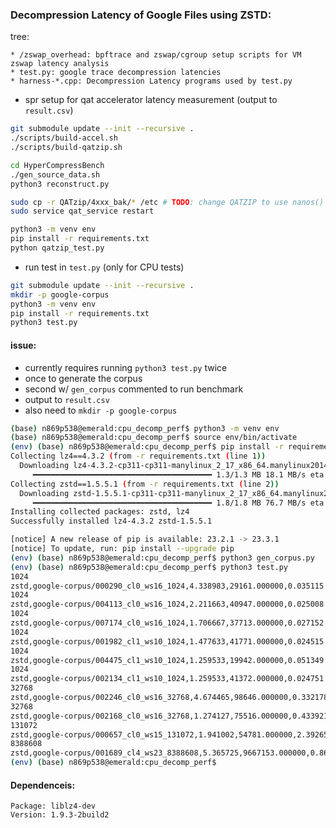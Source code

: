 
### Decompression Latency of Google Files using ZSTD:

tree:
```
* /zswap_overhead: bpftrace and zswap/cgroup setup scripts for VM zswap latency analysis
* test.py: google trace decompression latencies
* harness-*.cpp: Decompression Latency programs used by test.py
```

* spr setup for qat accelerator latency measurement (output to `result.csv`)
```sh
git submodule update --init --recursive .
./scripts/build-accel.sh
./scripts/build-qatzip.sh

cd HyperCompressBench
./gen_source_data.sh
python3 reconstruct.py

sudo cp -r QATzip/4xxx_bak/* /etc # TODO: change QATZIP to use nanos() instead of tv_usec
sudo service qat_service restart

python3 -m venv env
pip install -r requirements.txt
python qatzip_test.py
```

* run test in `test.py` (only for CPU tests)
```sh
git submodule update --init --recursive .
mkdir -p google-corpus
python3 -m venv env
pip install -r requirements.txt
python3 test.py
```

#### issue:
* currently requires running `python3 test.py` twice
* once to generate the corpus
* second w/ `gen_corpus` commented to run benchmark
* output to `result.csv`
* also need to `mkdir -p google-corpus`

```sh
(base) n869p538@emerald:cpu_decomp_perf$ python3 -m venv env
(base) n869p538@emerald:cpu_decomp_perf$ source env/bin/activate
(env) (base) n869p538@emerald:cpu_decomp_perf$ pip install -r requirements.txt
Collecting lz4==4.3.2 (from -r requirements.txt (line 1))
  Downloading lz4-4.3.2-cp311-cp311-manylinux_2_17_x86_64.manylinux2014_x86_64.whl (1.3 MB)
     ━━━━━━━━━━━━━━━━━━━━━━━━━━━━━━━━━━━━━━━━ 1.3/1.3 MB 18.1 MB/s eta 0:00:00
Collecting zstd==1.5.5.1 (from -r requirements.txt (line 2))
  Downloading zstd-1.5.5.1-cp311-cp311-manylinux_2_17_x86_64.manylinux2014_x86_64.whl (1.8 MB)
     ━━━━━━━━━━━━━━━━━━━━━━━━━━━━━━━━━━━━━━━━ 1.8/1.8 MB 76.7 MB/s eta 0:00:00
Installing collected packages: zstd, lz4
Successfully installed lz4-4.3.2 zstd-1.5.5.1

[notice] A new release of pip is available: 23.2.1 -> 23.3.1
[notice] To update, run: pip install --upgrade pip
(env) (base) n869p538@emerald:cpu_decomp_perf$ python3 gen_corpus.py
(env) (base) n869p538@emerald:cpu_decomp_perf$ python3 test.py
1024
zstd,google-corpus/000290_cl0_ws16_1024,4.338983,29161.000000,0.035115
1024
zstd,google-corpus/004113_cl0_ws16_1024,2.211663,40947.000000,0.025008
1024
zstd,google-corpus/007174_cl0_ws16_1024,1.706667,37713.000000,0.027152
1024
zstd,google-corpus/001982_cl1_ws10_1024,1.477633,41771.000000,0.024515
1024
zstd,google-corpus/004475_cl1_ws10_1024,1.259533,19942.000000,0.051349
1024
zstd,google-corpus/002134_cl1_ws10_1024,1.259533,41372.000000,0.024751
32768
zstd,google-corpus/002246_cl0_ws16_32768,4.674465,98646.000000,0.332178
32768
zstd,google-corpus/002168_cl0_ws16_32768,1.274127,75516.000000,0.433921
131072
zstd,google-corpus/000657_cl0_ws15_131072,1.941002,54781.000000,2.392654
8388608
zstd,google-corpus/001689_cl4_ws23_8388608,5.365725,9667153.000000,0.867743
(env) (base) n869p538@emerald:cpu_decomp_perf$
```


#### Dependenceis:
```
Package: liblz4-dev
Version: 1.9.3-2build2

```

